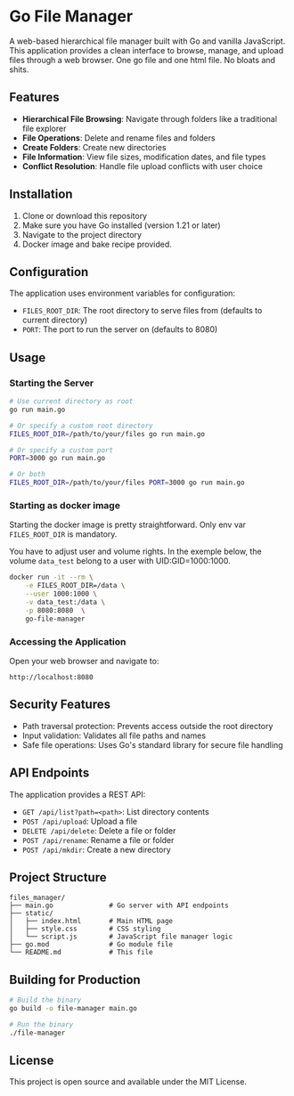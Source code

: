 # Go File Manager

A web-based hierarchical file manager built with Go and vanilla JavaScript. This application provides a clean interface to browse, manage, and upload files through a web browser. One go file and one html file. No bloats and shits.

## Features

- **Hierarchical File Browsing**: Navigate through folders like a traditional file explorer
- **File Operations**: Delete and rename files and folders
- **Create Folders**: Create new directories
- **File Information**: View file sizes, modification dates, and file types
- **Conflict Resolution**: Handle file upload conflicts with user choice

## Installation

1. Clone or download this repository
2. Make sure you have Go installed (version 1.21 or later)
3. Navigate to the project directory
4. Docker image and bake recipe provided.

## Configuration

The application uses environment variables for configuration:

- `FILES_ROOT_DIR`: The root directory to serve files from (defaults to current directory)
- `PORT`: The port to run the server on (defaults to 8080)

## Usage

### Starting the Server

```bash
# Use current directory as root
go run main.go

# Or specify a custom root directory
FILES_ROOT_DIR=/path/to/your/files go run main.go

# Or specify a custom port
PORT=3000 go run main.go

# Or both
FILES_ROOT_DIR=/path/to/your/files PORT=3000 go run main.go
```

### Starting as docker image

Starting the docker image is pretty straightforward.
Only env var `FILES_ROOT_DIR` is mandatory.

You have to adjust user and volume rights.
In the exemple below, the volume `data_test` belong to a user with UID:GID=1000:1000.
```bash
docker run -it --rm \
	-e FILES_ROOT_DIR=/data \
	--user 1000:1000 \
	-v data_test:/data \
	-p 8080:8080  \
	go-file-manager
```

### Accessing the Application

Open your web browser and navigate to:
```
http://localhost:8080
```

## Security Features

- Path traversal protection: Prevents access outside the root directory
- Input validation: Validates all file paths and names
- Safe file operations: Uses Go's standard library for secure file handling

## API Endpoints

The application provides a REST API:

- `GET /api/list?path=<path>`: List directory contents
- `POST /api/upload`: Upload a file
- `DELETE /api/delete`: Delete a file or folder
- `POST /api/rename`: Rename a file or folder
- `POST /api/mkdir`: Create a new directory

## Project Structure

```
files_manager/
├── main.go              # Go server with API endpoints
├── static/
│   ├── index.html       # Main HTML page
│   ├── style.css        # CSS styling
│   └── script.js        # JavaScript file manager logic
├── go.mod               # Go module file
└── README.md            # This file
```

## Building for Production

```bash
# Build the binary
go build -o file-manager main.go

# Run the binary
./file-manager
```

## License

This project is open source and available under the MIT License.
